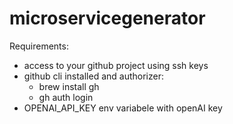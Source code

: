 # microservicegenerator

Requirements:
- access to your github project using ssh keys
- github cli installed and authorizer:
  - brew install gh
  - gh auth login
- OPENAI_API_KEY env variabele with openAI key